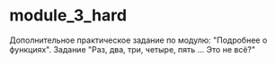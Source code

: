 # module_3_hard
Дополнительное практическое задание по модулю: "Подробнее о функциях". Задание "Раз, два, три, четыре, пять ... Это не всё?"
